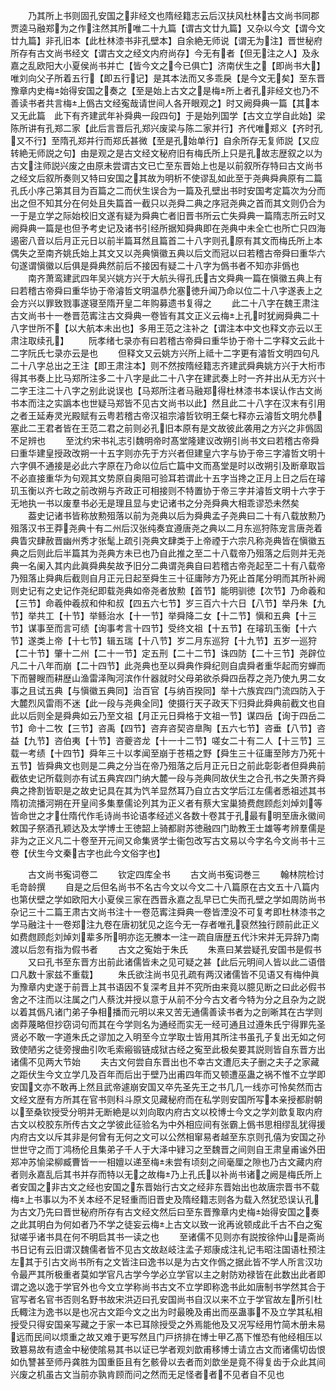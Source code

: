 <!-- { "loadSidebar": true } -->
　　乃其所上书则固孔安国之非经文也隋经籍志云后汉扶风杜林古文尚书同郡贾逵马融郑为之作注然其所唯二十九篇【谓古文廿九篇】又杂以今文【谓今文廿九篇】非孔旧本【此杜林漆书非孔壁本】自余絶无师说【谓无为注】晋世秘府所存有古文尚书经文【谓古文之经文内府尚存】今无有者【但无注之人】及永嘉之乱欧阳大小夏侯尚书并亡【皆今文之今已俱亡】济南伏生之【即尚书大】唯刘向父子所着五行【即五行记】是其本法而又多乖戾【是今文无矣】至东晋豫章内史梅始得安国之奏之【至是始上古文之是梅所上者孔非经文也乃不善读书者共言梅上僞古文经寃哉请世间人各开眼观之】时又阙舜典一篇【其本又无此篇　此下有齐建武年补舜典一段四句】于是始列国学【古文立学自此始】梁陈所讲有孔郑二家【此后言晋后孔郑兴废梁与陈二家并行】齐代唯郑义【齐时孔又不行】至隋孔郑并行而郑氏甚微【至是孔始单行】自余所存无复师説【又应转絶无师説之句】由是观之是古文经文秘府旧有梅氏所上只是孔故志歴叙之以为古文注师説兴废之由原未尝谓古文已亡至东晋始上也是以前叙所存特曰古文尚书之经文后叙所奏则又特曰安国之其故为明析不使谬乱如此至于尧典舜典原有二篇孔氏小序己第其目为百篇之二而伏生误合为一篇及孔壁出书时安国考定篇次为分而出之但不知其分在何处且失篇首一截只以尧舜二典之序冠尧典之首而其文则仍合为一于是立学之际始校旧文遂有疑为舜典亡者旧晋书所云亡失舜典一篇隋志所云时又阙舜典一篇是也但予考史记及诸书引经所据知舜典即在尧典中未全亡也所亡只四海遏密八音以后月正元日以前半篇耳然且篇首二十八字则孔原有其文而梅氏所上本偶失之至南齐姚氏始上其文又以尧典愼徽五典以后文而冠以曰若稽古帝舜曰重华六句遂谓愼徽以后俱是舜典然前后不接因有疑二十八字为僞书者不知亦非僞也
　　南齐萧鸾建武四年吴兴姚方兴于大航头得孔氏古文舜典一篇在愼徽五典上有曰若稽古帝舜曰重华协于帝濬哲文明温恭允塞徳升闻乃命以位二十八字遂表上之会方兴以罪致戮事遂寝至隋开皇二年购募遗书复得之
　　此二十八字在魏王肃注古文尚书十一巻晋范寗注古文舜典一卷皆有其文正义云梅上孔时犹阙舜典二十八字世所不【以大航本未出也】多用王范之注补之【谓注本中文也释文亦云以王肃注取续孔】
　　阮孝绪七录亦有曰若稽古帝舜曰重华协于帝十二字释文云此十二字阮氏七录亦云是也
　　但释文又云姚方兴所上祗十二字更有濬哲文明四句凡二十八字总出之王注【即王肃注本】则不然按隋经籍志齐建武舜典姚方兴于大桁市得其书奏上比马郑所注多二十八字是此二十八字在建武奏上时一齐并出从无方兴十二字王注二十八字之别此说误也【马郑所注者马融郑得杜林漆书本误认作古文尚书本而注之实譌本也世疑马郑皆不见古文尚书以此】然且此二十八字在汉末有引用之者王延寿灵光殿赋有云粤若稽古帝汉祖宗濬哲钦明王粲七释亦云濬哲文明允恭塞此二王君者皆在王范二君之前则必孔旧本原有是文故彼此袭用之方兴之非僞固不足辨也
　　至沈约宋书礼志引魏明帝时髙堂隆建议改朔引尚书文曰若稽古帝舜曰重华建皇授政改朔一十五字则亦先于方兴者但建皇六字与协于帝三字濬哲文明十六字俱不通接是必此六字原在乃命以位后亡篇中文而髙堂是时以改朔引及断章取旨不必直接重华为句观其文势原自奥阻可验耳若谓此十五字当搀之正月上日之后在璿玑玉衡以齐七政之前改朔与齐政正可相接则不特置协于帝三字并濬哲文明十六字于无地执一书以废羣书必无是理且显与史记诸书之分尧舜典大相乖谬恐未然矣
　　葢史记诸书皆称放勲殂落以前为尧典以后为舜典孟子尧典曰二十有八载放勲乃殂落汉书王莽尧典十有二州后汉张纯奏宜遵唐尧之典以二月东巡狩陈宠言唐尧着典眚灾肆赦晋幽州秀才张髦上疏引尧典文肆类于上帝禋于六宗凡称尧典皆在愼徽五典之后则此后半篇其为尧典方未已也乃自此推之至二十八载帝乃殂落之后则并无尧典一名阑入其内此眞舜典矣故予旧分二典谓尧典自曰若稽古帝尧起至二十有八载帝乃殂落止舜典后截则自月正元日起至舜生三十征庸陟方乃死止首尾分明而其所补阙则史记有之史记作尧纪即载尧典如帝尧者放勲【首节】能明驯徳【次节】乃命羲和【三节】命羲仲羲叔和仲和叔【四五六七节】岁三百六十六日【八节】举丹朱【九节】举共工【十节】举鲧治水【十一节】举舜降二女【十二节】愼和五典【十三节】谋事至而言可绩【询事考言十四节】受终文祖【十五节】在璿玑玉衡【十六节】遂类上帝【十七节】辑五瑞【十八节】岁二月东巡狩【十九节】五岁一巡狩【二十节】肇十二州【二十一节】定五刑【二十二节】诛四防【二十三节】尧辟位凡二十八年而崩【二十四节】此尧典也至以舜典作舜纪则自虞舜者重华起而穷蝉而下而瞽瞍而耕歴山渔雷泽陶河滨作什器就时父母弟欲杀舜四岳荐之尧乃使九男二女事之且试五典【与愼徽五典同】治百官【与纳百揆同】举十六族宾四门流四防入于大麓烈风雷雨不迷【此一段与尧典全同】使摄行天子政天下归舜此舜典前截文也自此以后则全是舜典如云乃至文祖【月正元日舜格于文祖一节】谋四岳【询于四岳二节】命十二牧【三节】咨禹【四节】咨弃咨契咨臯陶【五六七节】咨垂【八节】咨益【九节】咨伯夷【十节】咨夔咨龙【十一十二节】嗟女二十有二人【十三节】三载一考绩【十四节】舜年三十以孝闻至崩于苍梧之野【舜生三十征庸至陟方乃死十五节】皆舜典文也则是二典之分当在帝乃殂落之后月正元日之前此彰彰者但舜典前截依史记所载则亦有试五典宾四门纳大麓一段与尧典同故伏生之合孔书之失萧齐舜典之搀割皆职是之故史记具在其为饩羊显然耳乃自立古文学后江左儒者悉祖述其书隋初流播河朔在开皇间多集羣儒论列其为正义者有蔡大宝巢猗费甝顾彪刘焯刘等皆命世之才仕隋代作毛诗尚书论语孝经述义各数十卷其于孔最有明至唐永徽间敕国子祭酒孔颖达及太学博士王徳韶上骑都尉苏徳融四门助教王士雄等考辨羣儒是非为之正义凡二十卷至开元间又命集贤学士衞包改写古文易以今字名今文尚书十三卷【伏生今文秦古字也此今文俗字也】

　　古文尚书寃词卷二
　　钦定四库全书
　　古文尚书寃词巻三
　　翰林院检讨毛竒龄撰
　　自是之后但名尚书不名古今文以今文二十八篇原在古文五十八篇内也第伏壁之学如欧阳大小夏侯三家在西晋永嘉之乱早已亡失而孔壁之学如周防尚书杂记三十二篇王肃古文尚书注十一卷范寗注舜典一卷皆湮没不可复考即杜林漆书之学马融注十一卷郑注九卷在唐初犹见之迄今无一存者唯孔裒然独行顾前此正义如费甝顾彪刘焯刘辈多所明亦迄无賸本一注一疏自唐歴五代汴宋并无异辞乃南渡以后忽有指为假书者
　　古文之寃始于朱氏
　　朱熹曰某尝疑孔安国书是假书
　　又曰孔书至东晋方出前此诸儒皆未之见可疑之甚【此后元明间人皆以此二语借口凡数十家兹不重载】
　　朱氏欲注尚书见孔疏有两汉诸儒皆不见语又有梅仲眞为豫章内史遂于前晋上其书语因不复深考且并不究所由来竟以臆见断之曰此必假书舍之不注而以注属之门人蔡沈并授以意于从前不分今古文者今特为分之且杂为之説以着其僞凡诸门弟子争相播而元明以来又苦无通儒善读书者为之剖晰其在古学则卤莽蔑略但抄窃词句而其在今学则名为通经而实无一经可通且过遵朱氏宁得罪先圣贤必不敢一字道朱氏之谬加之入明至今立学取士皆用其所注书虽孔子复出无如之何致使陋劣之徒旁搜曲引吹毛索瘢锻链成狱古经之寃至此极矣要其説则皆自东晋方出诸儒不见两大节始
　　夫古文何尝自东晋出也不幸古文遭厄夫子删之夫子之家藏之距伏生今文立学几及百年而后出于壁乃出甫四年而又顿遭巫蛊之祸不惟不立学即安国文亦不敢再上然且武帝遽崩安国又卒先圣先王之书几几一线亦可怜矣然而古文经文歴有方所其在官书则科斗原文见藏秘府而在私学则安国所写本亲授都尉朝以至桑钦授受分明并无断絶是以刘向取内府古文以校博士今文之学刘歆复取内府古文以校胶东所传古文之学彼此征验名为中外相应间有张霸上僞书思相缪乱犹得援内府古文以斥其非是何曾有无何之文可以公然相窜易者越至东京则孔僖为安国之孙世世守之而丁鸿杨伦且集弟子千人于大泽中肄习之至魏晋之间则自王肃皇甫谧外田郑冲苏愉梁柳臧曹皆一一相嬗以递至梅未尝有顷刻之间毫厘之隙也乃古文藏内府者则永嘉乱后其书并存而特以无之故梅乃上孔氏以补尚书诸之阙是梅氏所上者安国之非古文之经也安国之东晋始行古文之经非东晋始出也故唐宗晋书不载梅上书事以为不关本经不足轻重而旧晋史及隋经籍志则各为载入然犹恐误认孔为古文乃先曰晋世秘府所存有古文经文然后曰至东晋豫章内史梅始得安国之奏之此其明白为何如者乃不学之徒妄云梅上古文以致一讹再讹顿成此千古不白之寃狱嗟乎诸书具在何不明启其书一读之也
　　至诸儒不见则亦有説按徐仲山是斋尚书日记有云旧谓汉魏儒者皆不见古文故赵岐注孟子郑康成注礼记韦昭注国语杜预注左其于引古文尚书所有之文皆注曰逸书以是为古文作僞之据此皆不学人所言汉功令最严其所极重者莫如学官凡古学今学必立学官以主之射防劝禄皆在此数出此者即谓之逸以逸于学官外也今文立学称尚书古文不立学即称逸书此如唐制书学然其合于官写者名官书否则名野书故宋洪迈曰孔安国尚书自汉以来不立于学官故左所引杜氏輙注为逸书以是也况古文距今文之出为时最晚及甫出而巫蛊事不及立学其私相授受只得安国亲写藏之于家一本已耳除授受之外焉能他及又况写经用竹简木册未易远而民间以烦重之故又难于更写然且门戸挤排在博士甲乙髙下惟恐有他经相压以致簒易故有遗金中秘使隂易其书以证已学者观刘歆甫移博士请立古文而诸儒切齿恨如仇讐甚至师丹龚胜为国重臣且有乞骸骨以去者而刘歆坐是竟不得复齿于众此其间兴废之机虽古文当前亦孰肯顾而问之然而无足怪者者不见者自不见也
